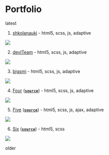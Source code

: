 # Portfolio

latest

1. [shkolanauki](https://shkolanauki.ru) - html5, scss, js, adaptive

![](https://image.ibb.co/gFN6Ld/shkolanauki2.gif)

2. [devITeam](https://deviteam.com) - html5, scss, js, adaptive

![](https://image.ibb.co/cTkhty/deviteam2.gif)

3. [bigsmi](https://bigsmi.com) - html5, scss, js, adaptive

![](https://image.ibb.co/iwPQVd/bigsmi2.gif)

4. [Four](https://stasguma.github.io/practice/hipsweet/index.html) ([**`source`**](https://github.com/stasguma/stasguma.github.io/tree/master/practice/hipsweet)) - html5, scss, js, adaptive

![](https://image.ibb.co/dDU3GJ/hipsweet.gif)

5. [Five](https://stasguma.github.io/practice/sevenhills/index.html) ([**`source`**](https://github.com/stasguma/stasguma.github.io/tree/master/practice/sevenhills)) - html5, scss, js, ajax, adaptive

![](https://image.ibb.co/n4acbJ/sevenhills.gif)

6. [Six](https://stasguma.github.io/practice/bakery/index.html) ([**`source`**](https://github.com/stasguma/stasguma.github.io/tree/master/practice/bakery)) - html5, scss

![](https://image.ibb.co/mzX13y/bakery.gif)

older
